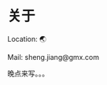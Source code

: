 # 关于

Location: 🌏

Mail: &#x73;&#x68;&#x65;&#x6E;&#x67;&#x2E;&#x6A;&#x69;&#x61;&#x6E;&#x67;&#x40;&#x67;&#x6D;&#x78;&#x2E;&#x63;&#x6F;&#x6D;


晚点来写。。。